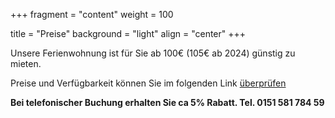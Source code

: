 +++
fragment = "content"
weight = 100

title = "Preise"
background = "light"
align = "center"
+++

Unsere Ferienwohnung ist für Sie ab 100€ (105€ ab 2024) günstig zu mieten. 

Preise und Verfügbarkeit können Sie im folgenden Link
[überprüfen](https://www.sauerland.com/sauerland/ukv/house/Brilon-Ferienwohnung-Ferienhaus-Almer-Ferienwohnung-GER00020060005418109)

__Bei telefonischer Buchung erhalten Sie ca 5% Rabatt. Tel. 0151 581 784 59__
